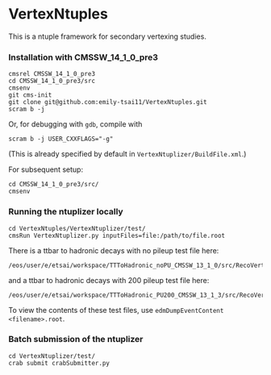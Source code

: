 # VertexNtuples

This is a ntuple framework for secondary vertexing studies.

### Installation with CMSSW_14_1_0_pre3
```
cmsrel CMSSW_14_1_0_pre3
cd CMSSW_14_1_0_pre3/src
cmsenv
git cms-init
git clone git@github.com:emily-tsai11/VertexNtuples.git
scram b -j
```
Or, for debugging with `gdb`, compile with
```
scram b -j USER_CXXFLAGS="-g"
```
(This is already specified by default in `VertexNtuplizer/BuildFile.xml`.)

For subsequent setup:
```
cd CMSSW_14_1_0_pre3/src/
cmsenv
```

### Running the ntuplizer locally
```
cd VertexNtuples/VertexNtuplizer/test/
cmsRun VertexNtuplizer.py inputFiles=file:/path/to/file.root
```
There is a ttbar to hadronic decays with no pileup test file here:
```
/eos/user/e/etsai/workspace/TTToHadronic_noPU_CMSSW_13_1_0/src/RecoVertex/AdaptiveVertexFinder/test/TTToHadronic_noPU_slimmed.root
```
and a ttbar to hadronic decays with 200 pileup test file here:
```
/eos/user/e/etsai/workspace/TTToHadronic_PU200_CMSSW_13_1_3/src/RecoVertex/AdaptiveVertexFinder/test/TTToHadronic_PU200_slimmed.root
```
To view the contents of these test files, use `edmDumpEventContent <filename>.root`.

### Batch submission of the ntuplizer
```
cd VertexNtuplizer/test/
crab submit crabSubmitter.py
```

